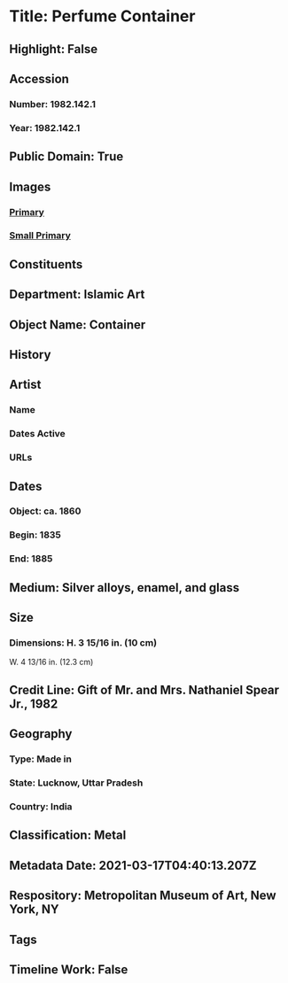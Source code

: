 # Title: Perfume Container
## Highlight: False
## Accession
### Number: 1982.142.1
### Year: 1982.142.1
## Public Domain: True
## Images
### [Primary](https://images.metmuseum.org/CRDImages/is/original/1982.142.1-D.jpg)
### [Small Primary](https://images.metmuseum.org/CRDImages/is/web-large/1982.142.1-D.jpg)
## Constituents
## Department: Islamic Art
## Object Name: Container
## History
## Artist
### Name
### Dates Active
### URLs
## Dates
### Object: ca. 1860
### Begin: 1835
### End: 1885
## Medium: Silver alloys, enamel, and glass
## Size
### Dimensions: H. 3 15/16 in. (10 cm)
W. 4 13/16 in. (12.3 cm)
## Credit Line: Gift of Mr. and Mrs. Nathaniel Spear Jr., 1982
## Geography
### Type: Made in
### State: Lucknow, Uttar Pradesh
### Country: India
## Classification: Metal
## Metadata Date: 2021-03-17T04:40:13.207Z
## Respository: Metropolitan Museum of Art, New York, NY
## Tags
## Timeline Work: False